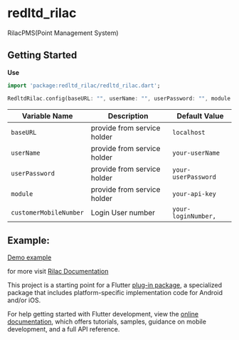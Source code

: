 # redltd_rilac

RilacPMS(Point Management System)

## Getting Started

**Use**
```dart
import 'package:redltd_rilac/redltd_rilac.dart';

RedltdRilac.config(baseURL: "", userName: "", userPassword: "", module: "", customerMobileNumber: "");
```

| Variable Name          | Description                                | Default Value      |
|------------------      |--------------------------------------------|------------------- |
| `baseURL`              | provide from service holder                | `localhost`        |
| `userName`             | provide from service holder                | `your-userName`    |
| `userPassword`         | provide from service holder                | `your-userPassword`|
| `module`               | provide from service holder                | `your-api-key`     |
| `customerMobileNumber` | Login User number                          | `your-loginNumber,`|


## Example:
[Demo example](https://github.com/INFINITITECHUK/Rilac_SDK_Flutter/blob/main/example/lib/main.dart)

for more visit [Rilac Documentation](https://github.com/INFINITITECHUK/Rilac_SDK_Flutter/blob/main/RILAC%20SDK%20Documentation.pdf)


This project is a starting point for a Flutter
[plug-in package](https://flutter.dev/developing-packages/),
a specialized package that includes platform-specific implementation code for
Android and/or iOS.

For help getting started with Flutter development, view the
[online documentation](https://flutter.dev/docs), which offers tutorials,
samples, guidance on mobile development, and a full API reference.

